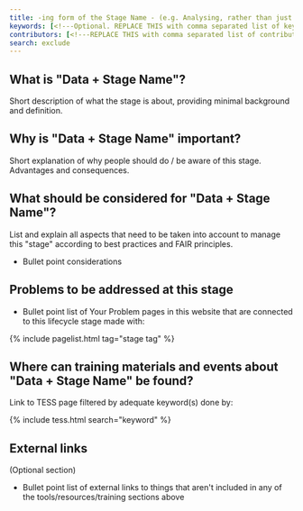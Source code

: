 ```yaml
---
title: -ing form of the Stage Name - (e.g. Analysing, rather than just Analyse)
keywords: [<!---Optional. REPLACE THIS with comma separated list of keywords--->]
contributors: [<!---REPLACE THIS with comma separated list of contributors--->]
search: exclude
---
```


## What is "Data + Stage Name"? <!-- Edit this heading (e.g. What is Data Analysis?) and write your text below it -->
Short description of what the stage is about, providing minimal background and definition.

## Why is "Data + Stage Name" important? <!-- Edit this heading (e.g. Why is Data Analysis important?) and write your text below it -->
Short explanation of why people should do / be aware of this stage. Advantages and consequences.

## What should be considered for "Data + Stage Name"? <!-- Edit this heading (e.g. What should be considered for Data Analysis?) and write your text below it -->
List and explain all aspects that need to be taken into account to manage this "stage" according to best practices and FAIR principles.
* Bullet point considerations

## Problems to be addressed at this stage
* Bullet point list of Your Problem pages in this website that are connected to this lifecycle stage made with:

{% include pagelist.html tag="stage tag" %} <!-- e.g. {% include pagelist.html tag="analyse" %} -->

## Where can training materials and events about "Data + Stage Name" be found? <!-- Edit this heading (e.g. Where can training materials and events about Data Analysis be found?) and write your text below it -->
Link to TESS page filtered by adequate keyword(s) done by:

{% include tess.html search="keyword" %} <!-- e.g. {% include tess.html search="Data Analysis" %} -->

## External links <!-- Put this heading between the symbols used for this sentence if you don't use this paragraph -->
(Optional section)
* Bullet point list of external links to things that aren't included in any of the tools/resources/training sections above
